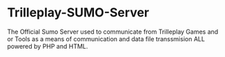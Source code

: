 # Trilleplay-SUMO-Server
The Official Sumo Server used to communicate from Trilleplay Games and or Tools as a means of communication and data file transsmision ALL powered by PHP and HTML.
